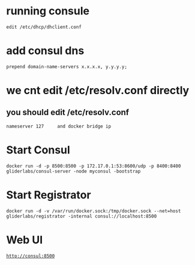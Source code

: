 # running consule

`edit /etc/dhcp/dhclient.conf`

# add consul dns

`prepend domain-name-servers x.x.x.x, y.y.y.y;`

# we cnt edit /etc/resolv.conf directly

## you should edit /etc/resolv.conf

`nameserver 127    
and docker bridge ip`

# Start Consul

`docker run -d -p 8500:8500 -p 172.17.0.1:53:8600/udp -p 8400:8400 gliderlabs/consul-server -node myconsul -bootstrap`

# Start Registrator

`docker run -d -v /var/run/docker.sock:/tmp/docker.sock --net=host gliderlabs/registrator -internal consul://localhost:8500`

# Web UI

[`http://consul:8500`](http://consul:8500)

